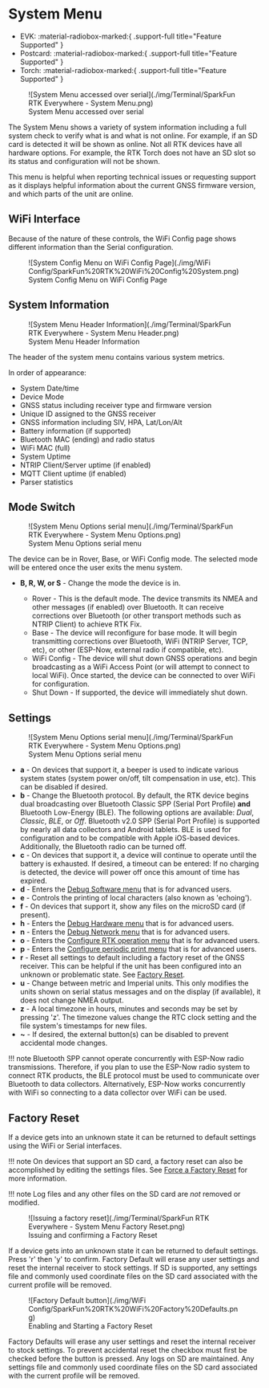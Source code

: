 # System Menu

<!--
Compatibility Icons
====================================================================================

:material-radiobox-marked:{ .support-full title="Feature Supported" }
:material-radiobox-indeterminate-variant:{ .support-partial title="Feature Partially Supported" }
:material-radiobox-blank:{ .support-none title="Feature Not Supported" }
-->

<div class="grid cards fill" markdown>

- EVK: :material-radiobox-marked:{ .support-full title="Feature Supported" }
- Postcard: :material-radiobox-marked:{ .support-full title="Feature Supported" }
- Torch: :material-radiobox-marked:{ .support-full title="Feature Supported" }

</div>

<figure markdown>
![System Menu accessed over serial](./img/Terminal/SparkFun RTK Everywhere - System Menu.png)
<figcaption markdown>
System Menu accessed over serial
</figcaption>
</figure>

The System Menu shows a variety of system information including a full system check to verify what is and what is not online. For example, if an SD card is detected it will be shown as online. Not all RTK devices have all hardware options. For example, the RTK Torch does not have an SD slot so its status and configuration will not be shown.

This menu is helpful when reporting technical issues or requesting support as it displays helpful information about the current GNSS firmware version, and which parts of the unit are online.

## WiFi Interface

Because of the nature of these controls, the WiFi Config page shows different information than the Serial configuration.

<figure markdown>
![System Config Menu on WiFi Config Page](./img/WiFi Config/SparkFun%20RTK%20WiFi%20Config%20System.png)
<figcaption markdown>
System Config Menu on WiFi Config Page
</figcaption>
</figure>

## System Information

<figure markdown>
![System Menu Header Information](./img/Terminal/SparkFun RTK Everywhere - System Menu Header.png)
<figcaption markdown>
System Menu Header Information
</figcaption>
</figure>

The header of the system menu contains various system metrics.

In order of appearance:

- System Date/time
- Device Mode
- GNSS status including receiver type and firmware version
- Unique ID assigned to the GNSS receiver
- GNSS information including SIV, HPA, Lat/Lon/Alt
- Battery information (if supported)
- Bluetooth MAC (ending) and radio status
- WiFi MAC (full)
- System Uptime
- NTRIP Client/Server uptime (if enabled)
- MQTT Client uptime (if enabled)
- Parser statistics

## Mode Switch

<figure markdown>
![System Menu Options serial menu](./img/Terminal/SparkFun RTK Everywhere - System Menu Options.png)
<figcaption markdown>
System Menu Options serial menu
</figcaption>
</figure>

The device can be in Rover, Base, or WiFi Config mode. The selected mode will be entered once the user exits the menu system.

- **B, R, W, or S** - Change the mode the device is in.

	- Rover - This is the default mode. The device transmits its NMEA and other messages (if enabled) over Bluetooth. It can receive corrections over Bluetooth (or other transport methods such as NTRIP Client) to achieve RTK Fix.
	- Base - The device will reconfigure for base mode. It will begin transmitting corrections over Bluetooth, WiFi (NTRIP Server, TCP, etc), or other (ESP-Now, external radio if compatible, etc).
	- WiFi Config - The device will shut down GNSS operations and begin broadcasting as a WiFi Access Point (or will attempt to connect to local WiFi). Once started, the device can be connected to over WiFi for configuration.
	- Shut Down - If supported, the device will immediately shut down.

## Settings

<figure markdown>
![System Menu Options serial menu](./img/Terminal/SparkFun RTK Everywhere - System Menu Options.png)
<figcaption markdown>
System Menu Options serial menu
</figcaption>
</figure>

- **a** - On devices that support it, a beeper is used to indicate various system states (system power on/off, tilt compensation in use, etc). This can be disabled if desired.
- **b** - Change the Bluetooth protocol. By default, the RTK device begins dual broadcasting over Bluetooth Classic SPP (Serial Port Profile) **and** Bluetooth Low-Energy (BLE). The following options are available: *Dual*, *Classic*, *BLE*, or *Off*. Bluetooth v2.0 SPP (Serial Port Profile) is supported by nearly all data collectors and Android tablets. BLE is used for configuration and to be compatible with Apple iOS-based devices. Additionally, the Bluetooth radio can be turned off.
- **c** - On devices that support it, a device will continue to operate until the battery is exhausted. If desired, a timeout can be entered: If no charging is detected, the device will power off once this amount of time has expired.
- **d** - Enters the [Debug Software menu](menu_debug_software.md) that is for advanced users.
- **e** - Controls the printing of local characters (also known as 'echoing').
- **f** - On devices that support it, show any files on the microSD card (if present).
- **h** - Enters the [Debug Hardware menu](menu_debug_hardware.md) that is for advanced users.
- **n** - Enters the [Debug Network menu](menu_debug_network.md) that is for advanced users.
- **o** - Enters the [Configure RTK operation menu](menu_debug_rtk_operation.md) that is for advanced users.
- **p** - Enters the [Configure periodic print menu](menu_debug_periodic_print.md) that is for advanced users.
- **r** - Reset all settings to default including a factory reset of the GNSS receiver. This can be helpful if the unit has been configured into an unknown or problematic state. See [Factory Reset](menu_system.md#factory-reset).
- **u** - Change between metric and Imperial units. This only modifies the units shown on serial status messages and on the display (if available), it does not change NMEA output.
- **z** - A local timezone in hours, minutes and seconds may be set by pressing 'z'. The timezone values change the RTC clock setting and the file system's timestamps for new files.
- **~** - If desired, the external button(s) can be disabled to prevent accidental mode changes.

!!! note
	Bluetooth SPP cannot operate concurrently with ESP-Now radio transmissions. Therefore, if you plan to use the ESP-Now radio system to connect RTK products, the BLE protocol must be used to communicate over Bluetooth to data collectors. Alternatively, ESP-Now works concurrently with WiFi so connecting to a data collector over WiFi can be used.

## Factory Reset

If a device gets into an unknown state it can be returned to default settings using the WiFi or Serial interfaces.

!!! note
	On devices that support an SD card, a factory reset can also be accomplished by editing the settings files. See [Force a Factory Reset](configure_with_settings_file.md#forcing-a-factory-reset) for more information.

!!! note
	Log files and any other files on the SD card are *not* removed or modified.

<figure markdown>
![Issuing a factory reset](./img/Terminal/SparkFun RTK Everywhere - System Menu Factory Reset.png)
<figcaption markdown>
Issuing and confirming a Factory Reset
</figcaption>
</figure>

If a device gets into an unknown state it can be returned to default settings. Press 'r' then 'y' to confirm. Factory Default will erase any user settings and reset the internal receiver to stock settings. If SD is supported, any settings file and commonly used coordinate files on the SD card associated with the current profile will be removed.

<figure markdown>
![Factory Default button](./img/WiFi Config/SparkFun%20RTK%20WiFi%20Factory%20Defaults.png)
<figcaption markdown>
Enabling and Starting a Factory Reset
</figcaption>
</figure>

Factory Defaults will erase any user settings and reset the internal receiver to stock settings. To prevent accidental reset the checkbox must first be checked before the button is pressed. Any logs on SD are maintained. Any settings file and commonly used coordinate files on the SD card associated with the current profile will be removed.
